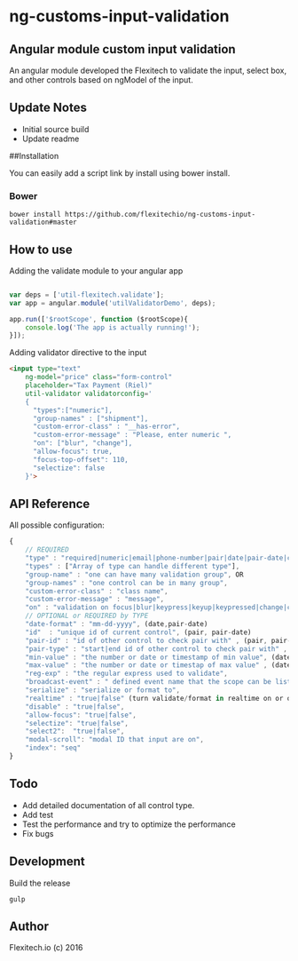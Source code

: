 # ng-customs-input-validation
## Angular module custom input validation
An angular module developed the Flexitech to validate the input, select box, and other controls based on ngModel of the input.

## Update Notes

- Initial source build
- Update readme

##Installation

You can easily add a script link by install using bower install.

### Bower

`bower install https://github.com/flexitechio/ng-customs-input-validation#master`

## How to use

Adding the validate module to your angular app

```js

var deps = ['util-flexitech.validate'];
var app = angular.module('utilValidatorDemo', deps);

app.run(['$rootScope', function ($rootScope){
	console.log('The app is actually running!');
}]);

```

Adding validator directive to the input

```html
<input type="text" 
	ng-model="price" class="form-control"
	placeholder="Tax Payment (Riel)"
	util-validator validatorconfig='
    {
      "types":["numeric"],
      "group-names" : ["shipment"],
      "custom-error-class" : "__has-error",
      "custom-error-message" : "Please, enter numeric ",
      "on": ["blur", "change"],
      "allow-focus": true,
      "focus-top-offset": 110,
      "selectize": false
    }'>

```

## API Reference

All possible configuration:

```javascript
{
	// REQUIRED
	"type" : "required|numeric|email|phone-number|pair|date|pair-date|complex-password|numeric|reg-exp", OR
	"types" : ["Array of type can handle different type"],
	"group-name" : "one can have many validation group", OR
	"group-names" : "one control can be in many group",
	"custom-error-class" : "class name",
	"custom-error-message" : "message",
	"on" : "validation on focus|blur|keypress|keyup|keypressed|change|custom", (custom event required u defined the config as a configObject instead of string config)
	// OPTIONAL or REQUIRED by TYPE
	"date-format" : "mm-dd-yyyy", (date,pair-date)
	"id"  : "unique id of current control", (pair, pair-date)
	"pair-id" : "id of other control to check pair with" , (pair, pair-date),
	"pair-type" : "start|end id of other control to check pair with" , (pair, pair-date),
	"min-value" : "the number or date or timestamp of min value", (date, numeric, pair-date),
	"max-value" : "the number or date or timestap of max value" , (date, numeric, pair-date),
	"reg-exp" : "the regular express used to validate",
	"broadcast-event" : " defined event name that the scope can be listened that when error occur this directive will broadcast" ,
	"serialize" : "serialize or format to",
	"realtime" : "true|false" (turn validate/format in realtime on or off such as phone, date, numeric),
	"disable" : "true|false",
	"allow-focus": "true|false",
	"selectize": "true|false",
	"select2": 	"true|false",
	"modal-scroll": "modal ID that input are on",
	"index": "seq"
}

```

## Todo

- Add detailed documentation of all control type.
- Add test
- Test the performance and try to optimize the performance
- Fix bugs

## Development

Build the release

`gulp`

## Author

Flexitech.io (c) 2016
